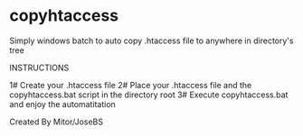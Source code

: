 # copyhtaccess
Simply windows batch to auto copy .htaccess file to anywhere in directory's tree

INSTRUCTIONS 

1# Create your .htaccess file
2# Place your .htaccess file and the copyhtaccess.bat script in the directory root
3# Execute copyhtaccess.bat and enjoy the automatitation


Created By Mitor/JoseBS